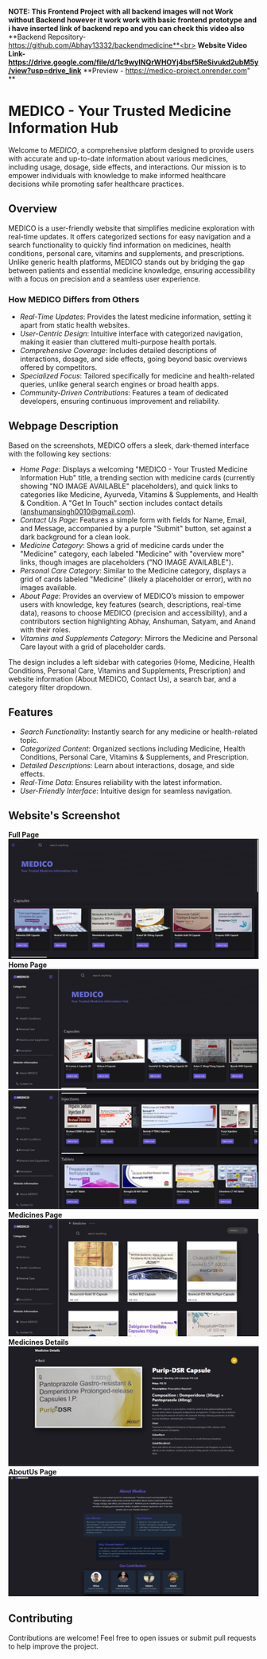 **NOTE: This Frontend Project with all backend images will not Work without Backend however it work work with basic frontend prototype and i have inserted link of backend repo and you can check this video also**
**Backend Repository- https://github.com/Abhay13332/backendmedicine**<br>
**Website Video Link-  https://drive.google.com/file/d/1c9wylNQrWHOYj4bsf5ReSivukd2ubM5y/view?usp=drive_link**
**Preview - https://medico-project.onrender.com" **

# MEDICO - Your Trusted Medicine Information Hub

Welcome to *MEDICO*, a comprehensive platform designed to provide users with accurate and up-to-date information about various medicines, including usage, dosage, side effects, and interactions. Our mission is to empower individuals with knowledge to make informed healthcare decisions while promoting safer healthcare practices.

## Overview

MEDICO is a user-friendly website that simplifies medicine exploration with real-time updates. It offers categorized sections for easy navigation and a search functionality to quickly find information on medicines, health conditions, personal care, vitamins and supplements, and prescriptions. Unlike generic health platforms, MEDICO stands out by bridging the gap between patients and essential medicine knowledge, ensuring accessibility with a focus on precision and a seamless user experience.

### How MEDICO Differs from Others
- *Real-Time Updates*: Provides the latest medicine information, setting it apart from static health websites.
- *User-Centric Design*: Intuitive interface with categorized navigation, making it easier than cluttered multi-purpose health portals.
- *Comprehensive Coverage*: Includes detailed descriptions of interactions, dosage, and side effects, going beyond basic overviews offered by competitors.
- *Specialized Focus*: Tailored specifically for medicine and health-related queries, unlike general search engines or broad health apps.
- *Community-Driven Contributions*: Features a team of dedicated developers, ensuring continuous improvement and reliability.

## Webpage Description

Based on the screenshots, MEDICO offers a sleek, dark-themed interface with the following key sections:

- *Home Page*: Displays a welcoming "MEDICO - Your Trusted Medicine Information Hub" title, a trending section with medicine cards (currently showing "NO IMAGE AVAILABLE" placeholders), and quick links to categories like Medicine, Ayurveda, Vitamins & Supplements, and Health & Condition. A "Get In Touch" section includes contact details (anshumansingh0010@gmail.com).
- *Contact Us Page*: Features a simple form with fields for Name, Email, and Message, accompanied by a purple "Submit" button, set against a dark background for a clean look.
- *Medicine Category*: Shows a grid of medicine cards under the "Medicine" category, each labeled "Medicine" with "overview more" links, though images are placeholders ("NO IMAGE AVAILABLE").
- *Personal Care Category*: Similar to the Medicine category, displays a grid of cards labeled "Medicine" (likely a placeholder or error), with no images available.
- *About Page*: Provides an overview of MEDICO’s mission to empower users with knowledge, key features (search, descriptions, real-time data), reasons to choose MEDICO (precision and accessibility), and a contributors section highlighting Abhay, Anshuman, Satyam, and Anand with their roles.
- *Vitamins and Supplements Category*: Mirrors the Medicine and Personal Care layout with a grid of placeholder cards.

The design includes a left sidebar with categories (Home, Medicine, Health Conditions, Personal Care, Vitamins and Supplements, Prescription) and website information (About MEDICO, Contact Us), a search bar, and a category filter dropdown.

## Features

- *Search Functionality*: Instantly search for any medicine or health-related topic.
- *Categorized Content*: Organized sections including Medicine, Health Conditions, Personal Care, Vitamins & Supplements, and Prescription.
- *Detailed Descriptions*: Learn about interactions, dosage, and side effects.
- *Real-Time Data*: Ensures reliability with the latest information.
- *User-Friendly Interface*: Intuitive design for seamless navigation.

## Website's Screenshot
**Full Page**
![alt text](fullpage1.png)
**Home Page**
![alt text](MainPage-1.png)
![alt text](MainPage-2.png)
**Medicines Page**
![alt text](MedicinePage.png)
**Medicines Details**
![alt text](details.png)
**AboutUs Page**
![alt text](AboutUs.png)

## Contributing

Contributions are welcome! Feel free to open issues or submit pull requests to help improve the project.
